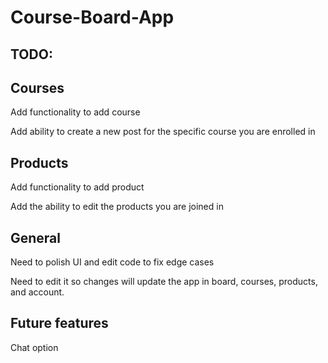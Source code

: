 # Course-Board-App

## TODO:

Courses
-----------------------
Add functionality to add course

Add ability to create a new post for the specific course you are enrolled in

Products
-----------------------
Add functionality to add product

Add the ability to edit the products you are joined in

General
-----------------------
Need to polish UI and edit code to fix edge cases

Need to edit it so changes will update the app in board, courses, products, and account.

## Future features
Chat option

